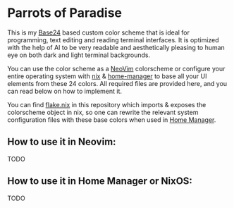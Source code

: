 # Parrots of Paradise

This is my [Base24](https://github.com/tinted-theming/base24) based custom color scheme that is ideal for programming,
text editing and reading terminal interfaces. It is optimized with the help of AI to be very readable and aesthetically
pleasing to human eye on both dark and light terminal backgrounds.

You can use the color scheme as a [NeoVim](https://github.com/neovim/neovim) colorscheme or configure your entire
operating system with [nix](https://nixos.org/) & [home-manager](https://github.com/nix-community/home-manager) to 
base all your UI elements from these 24 colors. All required files are provided here, and you can read below on how to 
implement it. 

You can find [flake.nix](https://github.com/izelnakri/parrots-of-paradise/blob/main/nix.flake) in this 
repository which imports & exposes the colorscheme object in nix, so one can rewrite the relevant system configuration 
files with these base colors when used in [Home Manager](https://github.com/nix-community/home-manager).

## How to use it in Neovim:

TODO

## How to use it in Home Manager or NixOS:

TODO


